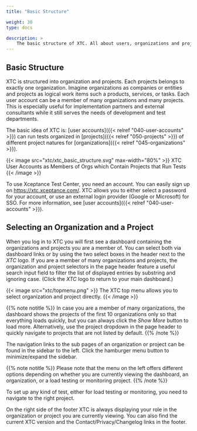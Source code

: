 ```yaml
---
title: "Basic Structure"

weight: 30
type: docs

description: >
    The basic structure of XTC. All about users, organizations and projects.
---
```


## Basic Structure

XTC is structured into organization and projects. Each projects belongs to exactly one organization. Imagine organizations as companies or entities and projects as logical work items such a products, services, or tasks. Each user account can be a member of many organizations and many projects. This is especially useful for implementation partners and external consultants while it still serves the needs of development and test departments.

The basic idea of XTC is: [user accounts]({{< relref "040-user-accounts" >}}) can run tests organized in [projects]({{< relref "050-projects" >}}) of different project natures for [organizations]({{< relref "045-organizations" >}}). 

{{< image src="xtc/xtc_basic_structure.svg" max-width="80%" >}}
XTC User Accounts as Members of Orgs which Contain Projects that Run Tests 
{{< /image >}}

To use Xceptance Test Center, you need an account. You can easily sign up on https://xtc.xceptance.com/. XTC allows you to either select a password for your account, or use an external login provider (Google or Microsoft) for SSO. For more information, see [user accounts]({{< relref "040-user-accounts" >}}).

## Selecting an Organization and a Project

When you log in to XTC you will first see a dashboard containing the organizations and projects you are a member of. You can select both via dashboard links or by using the two select boxes in the header next to the _XTC_ logo. If you are a member of many organizations and projects, the organization and project selectors in the page header feature a useful search input field to filter the list of displayed entries by substring and ignoring case. (Click the _XTC_ logo to return to your main dashboard.)

{{< image src="xtc/topmenu.png" >}}
The XTC top menu allows you to select organization and project directly. 
{{< /image >}}

{{% note notitle %}}
In case you are a member of many organizations, the dashboard shows the projects of the first 10 organizations only so that everything loads quickly, but you can always click the _Show More_ button to load more. Alternatively, use the project dropdown in the page header to quickly navigate to projects that are not listed by default.
{{% /note %}}

The navigation links to the sub pages of an organization or project can be found in the sidebar to the left. Click the hamburger menu button to minimize/expand the sidebar.

{{% note notitle %}}
Please note that the menu on the left offers different options depending on whether you are currently viewing the dashboard, an organization, or a load testing or monitoring project.
{{% /note %}}

To set up any kind of test, either for load testing or monitoring, you need to navigate to the right project. 

On the right side of the footer XTC is always displaying your role in the organization or project you are currently viewing. You can also find the current XTC version and the Contact/Privacy/Changelog links in the footer.